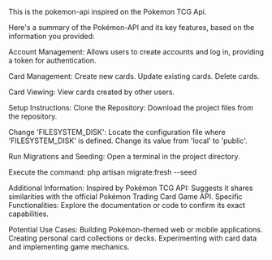 This is the pokemon-api inspired on the Pokemon TCG Api.

Here's a summary of the Pokémon-API and its key features, based on the information you provided:

Account Management: 
    Allows users to create accounts and log in, providing a token for authentication.
    
Card Management:
    Create new cards.
    Update existing cards.
    Delete cards.
    
Card Viewing: 
    View cards created by other users.
    
Setup Instructions:
Clone the Repository: Download the project files from the repository.

Change 'FILESYSTEM_DISK':
    Locate the configuration file where 'FILESYSTEM_DISK' is defined.
    Change its value from 'local' to 'public'.
    
Run Migrations and Seeding:
    Open a terminal in the project directory.
    
Execute the command: 
    php artisan migrate:fresh --seed
    
Additional Information:
    Inspired by Pokémon TCG API: Suggests it shares similarities with the official Pokémon Trading Card Game API.
    Specific Functionalities: Explore the documentation or code to confirm its exact capabilities.
    
Potential Use Cases:
    Building Pokémon-themed web or mobile applications.
    Creating personal card collections or decks.
    Experimenting with card data and implementing game mechanics.
    

